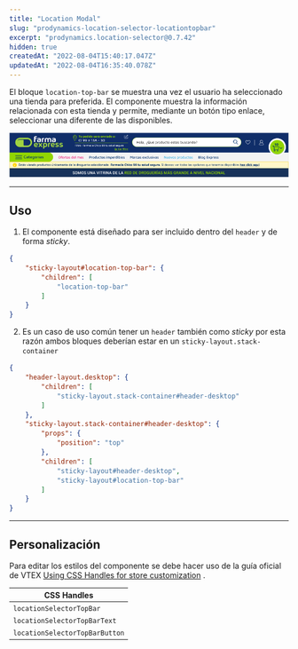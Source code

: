 ```yaml
---
title: "Location Modal"
slug: "prodynamics-location-selector-locationtopbar"
excerpt: "prodynamics.location-selector@0.7.42"
hidden: true
createdAt: "2022-08-04T15:40:17.047Z"
updatedAt: "2022-08-04T16:35:40.078Z"
---
```

El bloque `location-top-bar` se muestra una vez el usuario ha seleccionado una tienda para preferida. El componente
muestra la información relacionada con esta tienda y permite, mediante un botón tipo enlace, seleccionar una diferente
de las disponibles.

![image](https://raw.githubusercontent.com/cristianbarreto-bs/images/main/coopi-location-top-bar.png)

---

## Uso

1. El componente está diseñado para ser incluido dentro del `header` y de forma _sticky_.

```json
{
    "sticky-layout#location-top-bar": {
        "children": [
            "location-top-bar"
        ]
    }
}
```

2. Es un caso de uso común tener un `header` también como _sticky_ por esta razón ambos bloques deberían estar en
   un `sticky-layout.stack-container`

```json
{
    "header-layout.desktop": {
        "children": [
            "sticky-layout.stack-container#header-desktop"
        ]
    },
    "sticky-layout.stack-container#header-desktop": {
        "props": {
            "position": "top"
        },
        "children": [
            "sticky-layout#header-desktop",
            "sticky-layout#location-top-bar"
        ]
    }
}
```

---

## Personalización

Para editar los estilos del componente se debe hacer uso de la guía oficial de
VTEX [Using CSS Handles for store customization](https://vtex.io/docs/recipes/style/using-css-handles-for-store-customization)
.

| CSS Handles             |
| ----------------------- |
| `locationSelectorTopBar` |
| `locationSelectorTopBarText` |
| `locationSelectorTopBarButton` |
